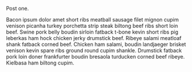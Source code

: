 Post one.

Bacon ipsum dolor amet short ribs meatball sausage filet mignon cupim venison picanha turkey porchetta strip steak biltong beef ribs short loin beef. Swine pork belly boudin sirloin fatback t-bone kevin short ribs pig leberkas ham hock chicken jerky drumstick beef. Ribeye salami meatloaf shank fatback corned beef. Chicken ham salami, boudin landjaeger brisket venison kevin spare ribs ground round cupim shankle. Drumstick fatback pork loin doner frankfurter boudin bresaola turducken corned beef ribeye. Kielbasa ham biltong cupim.
